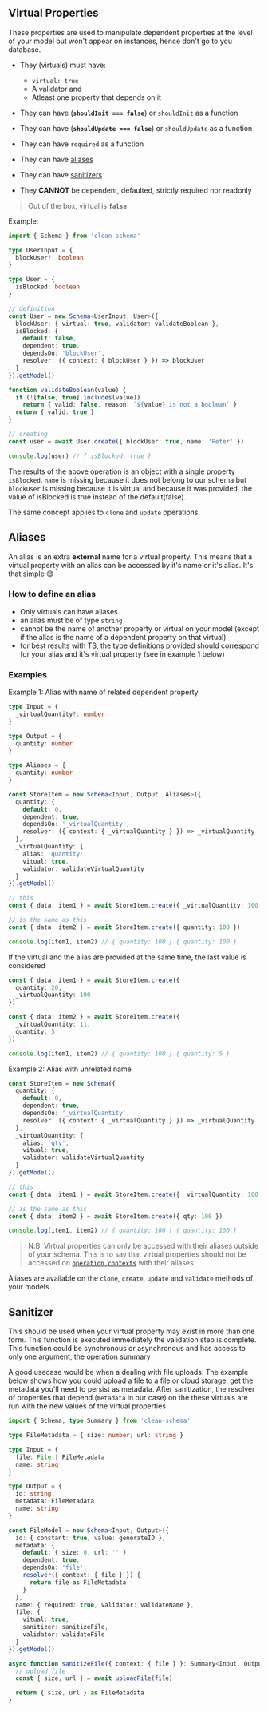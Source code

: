 ## Virtual Properties

These properties are used to manipulate dependent properties at the level of your model but won't appear on instances, hence don't go to you database.

- They (virtuals) must have:

  - `virtual: true`
  - A validator and
  - Atleast one property that depends on it

- They can have (**`shouldInit === false`**) or `shouldInit` as a function
- They can have (**`shouldUpdate === false`**) or `shouldUpdate` as a function
- They can have `required` as a function
- They can have [aliases](#aliases)
- They can have [sanitizers](#aliases)
- They **CANNOT** be dependent, defaulted, strictly required nor readonly

> Out of the box, virtual is **`false`**

Example:

```ts
import { Schema } from 'clean-schema'

type UserInput = {
  blockUser?: boolean
}

type User = {
  isBlocked: boolean
}

// definition
const User = new Schema<UserInput, User>({
  blockUser: { virtual: true, validator: validateBoolean },
  isBlocked: {
    default: false,
    dependent: true,
    dependsOn: 'blockUser',
    resolver: ({ context: { blockUser } }) => blockUser
  }
}).getModel()

function validateBoolean(value) {
  if (![false, true].includes(value))
    return { valid: false, reason: `${value} is not a boolean` }
  return { valid: true }
}

// creating
const user = await User.create({ blockUser: true, name: 'Peter' })

console.log(user) // { isBlocked: true }
```

The results of the above operation is an object with a single property `isBlocked`. `name` is missing because it does not belong to our schema but `blockUser` is missing because it is virtual and because it was provided, the value of isBlocked is true instead of the default(false).

The same concept applies to `clone` and `update` operations.

## Aliases

An alias is an extra **external** name for a virtual property. This means that a virtual property with an alias can be accessed by it's name or it's alias. It's that simple 😊

### How to define an alias

- Only virtuals can have aliases
- an alias must be of type `string`
- cannot be the name of another property or virtual on your model (except if the alias is the name of a dependent property on that virtual)
- for best results with TS, the type definitions provided should correspond for your alias and it's virtual property (see in example 1 below)

### Examples

Example 1: Alias with name of related dependent property

```ts
type Input = {
  _virtualQuantity?: number
}

type Output = {
  quantity: number
}

type Aliases = {
  quantity: number
}

const StoreItem = new Schema<Input, Output, Aliases>({
  quantity: {
    default: 0,
    dependent: true,
    dependsOn: '_virtualQuantity',
    resolver: ({ context: { _virtualQuantity } }) => _virtualQuantity
  },
  _virtualQuantity: {
    alias: 'quantity',
    vitual: true,
    validator: validateVirtualQuantity
  }
}).getModel()

// this
const { data: item1 } = await StoreItem.create({ _virtualQuantity: 100 })

// is the same as this
const { data: item2 } = await StoreItem.create({ quantity: 100 })

console.log(item1, item2) // { quantity: 100 } { quantity: 100 }
```

If the virtual and the alias are provided at the same time, the last value is considered

```ts
const { data: item1 } = await StoreItem.create({
  quantity: 20,
  _virtualQuantity: 100
})

const { data: item2 } = await StoreItem.create({
  _virtualQuantity: 11,
  quantity: 5
})

console.log(item1, item2) // { quantity: 100 } { quantity: 5 }
```

Example 2: Alias with unrelated name

```ts
const StoreItem = new Schema({
  quantity: {
    default: 0,
    dependent: true,
    dependsOn: '_virtualQuantity',
    resolver: ({ context: { _virtualQuantity } }) => _virtualQuantity
  },
  _virtualQuantity: {
    alias: 'qty',
    vitual: true,
    validator: validateVirtualQuantity
  }
}).getModel()

// this
const { data: item1 } = await StoreItem.create({ _virtualQuantity: 100 })

// is the same as this
const { data: item2 } = await StoreItem.create({ qty: 100 })

console.log(item1, item2) // { quantity: 100 } { quantity: 100 }
```

> N.B: Virtual properties can only be accessed with their aliases outside of your schema. This is to say that virtual properties should not be accessed on [`operation contexts`](../../../v3.0.0/schema/definition/life-cycles.md#the-operation-context) with their aliases

Aliases are available on the `clone`, `create`, `update` and `validate` methods of your models

## Sanitizer

This should be used when your virtual property may exist in more than one form. This function is executed immediately the validation step is complete. This function could be synchronous or asynchronous and has access to only one argument, the [operation summary](./life-cycles.md#the-operation-summary)

A good usecase would be when a dealing with file uploads. The example below shows how you could upload a file to a file or cloud storage, get the metadata you'll need to persist as metadata. After sanitization, the resolver of properties that depend (`metadata` in our case) on the these virtuals are run with the new values of the virtual properties

```ts
import { Schema, type Summary } from 'clean-schema'

type FileMetadata = { size: number; url: string }

type Input = {
  file: File | FileMetadata
  name: string
}

type Output = {
  id: string
  metadata: FileMetadata
  name: string
}

const FileModel = new Schema<Input, Output>({
  id: { constant: true, value: generateID },
  metadata: {
    default: { size: 0, url: '' },
    dependent: true,
    dependsOn: 'file',
    resolver({ context: { file } }) {
      return file as FileMetadata
    }
  },
  name: { required: true, validator: validateName },
  file: {
    vitual: true,
    sanitizer: sanitizeFile,
    validator: validateFile
  }
}).getModel()

async function sanitizeFile({ context: { file } }: Summary<Input, Output>) {
  // upload file
  const { size, url } = await uploadFile(file)

  return { size, url } as FileMetadata
}
```
